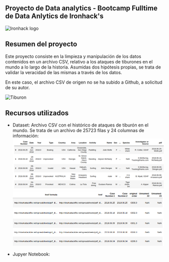 ## Proyecto de Data analytics - Bootcamp Fulltime de Data Anlytics de Ironhack's

![Ironhack logo](https://www.fundacionuniversia.net/wp-content/uploads/2017/09/ironhack_logo.jpg)

## Resumen del proyecto

Este proyecto consiste en la limpieza y manipulación de los datos contenidos en un archivo CSV, relativo a los ataques de tiburones en el mundo a lo largo de la historia. Asumidas dos hipótesis propias, se trata de validar la veracidad de las mismas a través de los datos.

En este caso, el archivo CSV de origen no se ha subido a Github, a solicitud de su autor.

![Tiburon](https://www.ngenespanol.com/wp-content/uploads/2018/08/%C2%BFPor-qu%C3%A9-disminuy%C3%B3-el-riesgo-de-ataques-de-tibur%C3%B3n-770x413.jpg)


## Recursos utilizados

* Dataset: Archivo CSV con el histórico de ataques de tiburón en el mundo. Se trata de un archivo de 25723 filas y 24 columnas de información:
![Columnas1-10](https://github.com/silviaherf/data-cleaning-pandas/blob/master/input/Columnas1.png)
![Columnas1-10](https://github.com/silviaherf/data-cleaning-pandas/blob/master/input/Columnas2.png)


* Jupyer Notebook: 


